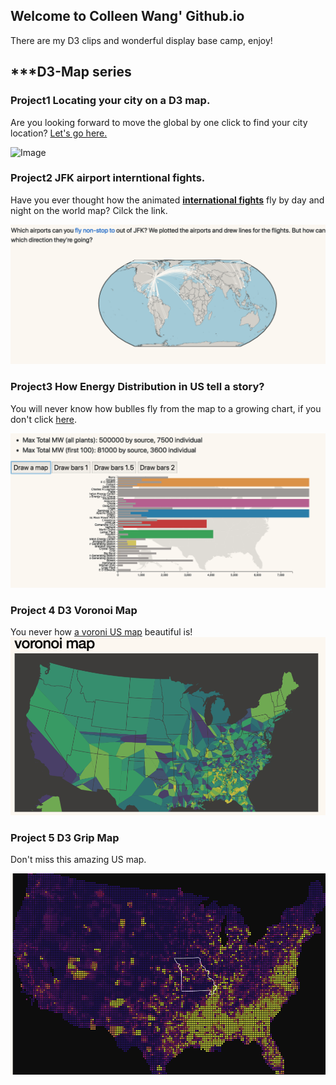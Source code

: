 ## Welcome to Colleen Wang' Github.io


There are my D3 clips and wonderful display base camp, enjoy!

## ***D3-Map series

### Project1  Locating your city on a D3 map.  

Are you looking forward to move the global by one click to find your city location? [Let's go here.](links)

![Image](links)


### Project2  JFK airport interntional fights.

Have you ever thought how the animated [**international fights**](links) fly by day and night on the world map? Cilck the link.

![Image](https://github.com/collleenwang/D3-Arrow-Line-Map/blob/master/1.png)

### Project3  How Energy Distribution in US tell a story? 

You will never know how bublles fly from the map to a growing chart, if you don't click [here](links). 

![Image](https://github.com/collleenwang/D3-Energy-Map/blob/master/3.png)

### Project 4 D3 Voronoi Map

You never how [a voroni US map](links) beautiful is! 
![Image](https://github.com/collleenwang/colleenwang.github.io/blob/master/voronoi%20map.png)

### Project 5 D3 Grip Map

Don't miss this amazing US map.

![Image](https://github.com/collleenwang/colleenwang.github.io/blob/master/Grid%20Map.png)
